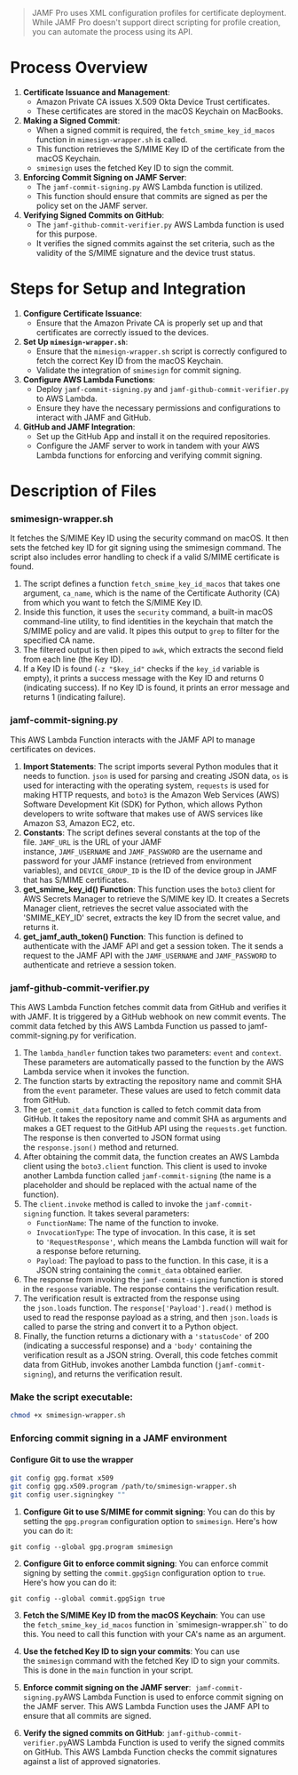 > JAMF Pro uses XML configuration profiles for certificate deployment. While JAMF Pro doesn't support direct scripting for profile creation, you can automate the process using its API.

# Process Overview
1. **Certificate Issuance and Management**:
    - Amazon Private CA issues X.509 Okta Device Trust certificates.
    - These certificates are stored in the macOS Keychain on MacBooks.
2. **Making a Signed Commit**:
    - When a signed commit is required, the `fetch_smime_key_id_macos` function in `mimesign-wrapper.sh` is called.
    - This function retrieves the S/MIME Key ID of the certificate from the macOS Keychain.
    - `smimesign` uses the fetched Key ID to sign the commit.
3. **Enforcing Commit Signing on JAMF Server**:
    - The `jamf-commit-signing.py` AWS Lambda function is utilized.
    - This function should ensure that commits are signed as per the policy set on the JAMF server.
4. **Verifying Signed Commits on GitHub**:
    - The `jamf-github-commit-verifier.py` AWS Lambda function is used for this purpose.
    - It verifies the signed commits against the set criteria, such as the validity of the S/MIME signature and the device trust status.

# Steps for Setup and Integration
1. **Configure Certificate Issuance**:
    - Ensure that the Amazon Private CA is properly set up and that certificates are correctly issued to the devices.
2. **Set Up `mimesign-wrapper.sh`**:
    - Ensure that the `mimesign-wrapper.sh` script is correctly configured to fetch the correct Key ID from the macOS Keychain.
    - Validate the integration of `smimesign` for commit signing.
3. **Configure AWS Lambda Functions**:
    - Deploy `jamf-commit-signing.py` and `jamf-github-commit-verifier.py` to AWS Lambda.
    - Ensure they have the necessary permissions and configurations to interact with JAMF and GitHub.
4. **GitHub and JAMF Integration**:
    - Set up the GitHub App and install it on the required repositories.
    - Configure the JAMF server to work in tandem with your AWS Lambda functions for enforcing and verifying commit signing.




# Description of Files


### smimesign-wrapper.sh
It fetches the S/MIME Key ID using the security command on macOS. It then sets the fetched key ID for git signing using the smimesign command. The script also includes error handling to check if a valid S/MIME certificate is found. 

1. The script defines a function `fetch_smime_key_id_macos` that takes one argument, `ca_name`, which is the name of the Certificate Authority (CA) from which you want to fetch the S/MIME Key ID.
2. Inside this function, it uses the `security` command, a built-in macOS command-line utility, to find identities in the keychain that match the S/MIME policy and are valid. It pipes this output to `grep` to filter for the specified CA name.
3. The filtered output is then piped to `awk`, which extracts the second field from each line (the Key ID).
4. If a Key ID is found (`-z "$key_id"` checks if the `key_id` variable is empty), it prints a success message with the Key ID and returns 0 (indicating success). If no Key ID is found, it prints an error message and returns 1 (indicating failure).


### jamf-commit-signing.py
This AWS Lambda Function interacts with the JAMF API to manage certificates on devices. 

1. **Import Statements**: The script imports several Python modules that it needs to function. `json` is used for parsing and creating JSON data, `os` is used for interacting with the operating system, `requests` is used for making HTTP requests, and `boto3` is the Amazon Web Services (AWS) Software Development Kit (SDK) for Python, which allows Python developers to write software that makes use of AWS services like Amazon S3, Amazon EC2, etc.
2. **Constants**: The script defines several constants at the top of the file. `JAMF_URL` is the URL of your JAMF instance, `JAMF_USERNAME` and `JAMF_PASSWORD` are the username and password for your JAMF instance (retrieved from environment variables), and `DEVICE_GROUP_ID` is the ID of the device group in JAMF that has S/MIME certificates.
3. **get_smime_key_id() Function**: This function uses the `boto3` client for AWS Secrets Manager to retrieve the S/MIME key ID. It creates a Secrets Manager client, retrieves the secret value associated with the 'SMIME_KEY_ID' secret, extracts the key ID from the secret value, and returns it.
4. **get_jamf_auth_token() Function**: This function is defined to authenticate with the JAMF API and get a session token. The it sends a request to the JAMF API with the `JAMF_USERNAME` and `JAMF_PASSWORD` to authenticate and retrieve a session token.


### jamf-github-commit-verifier.py
This AWS Lambda Function fetches commit data from GitHub and verifies it with JAMF. It is triggered by a GitHub webhook on new commit events. The commit data fetched by this AWS Lambda Function us passed to jamf-commit-signing.py for verification.

1. The `lambda_handler` function takes two parameters: `event` and `context`. These parameters are automatically passed to the function by the AWS Lambda service when it invokes the function.
2. The function starts by extracting the repository name and commit SHA from the `event` parameter. These values are used to fetch commit data from GitHub.
3. The `get_commit_data` function is called to fetch commit data from GitHub. It takes the repository name and commit SHA as arguments and makes a GET request to the GitHub API using the `requests.get` function. The response is then converted to JSON format using the `response.json()` method and returned.
4. After obtaining the commit data, the function creates an AWS Lambda client using the `boto3.client` function. This client is used to invoke another Lambda function called `jamf-commit-signing` (the name is a placeholder and should be replaced with the actual name of the function).
5. The `client.invoke` method is called to invoke the `jamf-commit-signing` function. It takes several parameters:
    - `FunctionName`: The name of the function to invoke.
    - `InvocationType`: The type of invocation. In this case, it is set to `'RequestResponse'`, which means the Lambda function will wait for a response before returning.
    - `Payload`: The payload to pass to the function. In this case, it is a JSON string containing the `commit_data` obtained earlier.
6. The response from invoking the `jamf-commit-signing` function is stored in the `response` variable. The response contains the verification result.
7. The verification result is extracted from the response using the `json.loads` function. The `response['Payload'].read()` method is used to read the response payload as a string, and then `json.loads` is called to parse the string and convert it to a Python object.
8. Finally, the function returns a dictionary with a `'statusCode'` of 200 (indicating a successful response) and a `'body'` containing the verification result as a JSON string.
Overall, this code fetches commit data from GitHub, invokes another Lambda function (`jamf-commit-signing`), and returns the verification result.


### Make the script executable:

```bash
chmod +x smimesign-wrapper.sh
```

### Enforcing commit signing in a JAMF environment

#### Configure Git to use the wrapper

```bash
git config gpg.format x509
git config gpg.x509.program /path/to/smimesign-wrapper.sh
git config user.signingkey ""
```

1. **Configure Git to use S/MIME for commit signing**: You can do this by setting the `gpg.program` configuration option to `smimesign`. Here's how you can do it:

`git config --global gpg.program smimesign`

2. **Configure Git to enforce commit signing**: You can enforce commit signing by setting the `commit.gpgSign` configuration option to `true`. Here's how you can do it:

`git config --global commit.gpgSign true`

3. **Fetch the S/MIME Key ID from the macOS Keychain**: You can use the `fetch_smime_key_id_macos` function in `smimesign-wrapper.sh`` to do this. You need to call this function with your CA's name as an argument.

4. **Use the fetched Key ID to sign your commits**: You can use the `smimesign` command with the fetched Key ID to sign your commits. This is done in the `main` function in your script.

5. **Enforce commit signing on the JAMF server**:  `jamf-commit-signing.py`AWS Lambda Function is used to enforce commit signing on the JAMF server. This AWS Lambda Function uses the JAMF API to ensure that all commits are signed.

6. **Verify the signed commits on GitHub**: `jamf-github-commit-verifier.py`AWS Lambda Function is used to verify the signed commits on GitHub. This AWS Lambda Function checks the commit signatures against a list of approved signatories.

